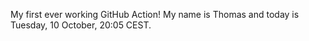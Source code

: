 My first ever working GitHub Action!
My name is Thomas and today is Tuesday, 10 October, 20:05 CEST. 
